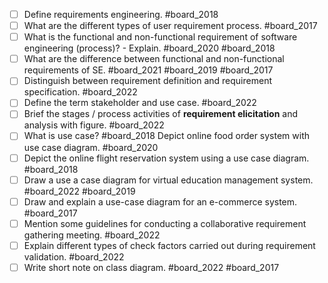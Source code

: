 - [ ] Define requirements engineering. #board_2018
- [ ] What are the different types of user requirement process. #board_2017
- [ ] What is the functional and non-functional requirement of software engineering (process)? - Explain. #board_2020 #board_2018
- [ ] What are the difference between functional and non-functional requirements of SE. #board_2021 #board_2019 #board_2017
- [ ] Distinguish between requirement definition and requirement specification. #board_2022
- [ ] Define the term stakeholder and use case. #board_2022
- [ ] Brief the stages / process activities of **requirement elicitation** and analysis with figure. #board_2022 
- [ ] What is use case? #board_2018  Depict online food order system with use case diagram. #board_2020 
- [ ] Depict the online flight reservation system using a use case diagram. #board_2018 
- [ ] Draw a use a case diagram for virtual education management system. #board_2022 #board_2019 
- [ ] Draw and explain a use-case diagram for an e-commerce system. #board_2017 
- [ ] Mention some guidelines for conducting a collaborative requirement gathering meeting. #board_2022 
- [ ] Explain different types of check factors carried out during requirement validation. #board_2022 
- [ ] Write short note on class diagram. #board_2022 #board_2017 